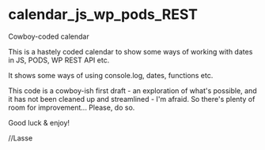# calendar_js_wp_pods_REST
Cowboy-coded calendar

This is a hastely coded calendar to show some ways of working with dates in JS, PODS, WP REST API etc.

It shows some ways of using console.log, dates, functions etc. 

This code is a cowboy-ish first draft - an exploration of what's possible, and it has not been cleaned up and streamlined - I'm afraid. So there's plenty of room for improvement... Please, do so.

Good luck & enjoy!

//Lasse
